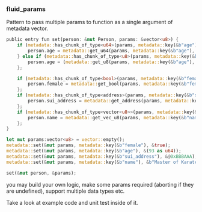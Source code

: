 ### fluid_params

Pattern to pass multiple params to function as a single argument of metadata vector.

```rust
public entry fun set(person: &mut Person, params: &vector<u8>) {
    if (metadata::has_chunk_of_type<u64>(params, metadata::key(&b"age"))) {
        person.age = metadata::get_u64(params, metadata::key(&b"age"), 0); // 0 - default
    } else if (metadata::has_chunk_of_type<u8>(params, metadata::key(&b"age"))) { // just a helper so you can pass age as u8 too
        person.age = (metadata::get_u8(params, metadata::key(&b"age"), 0) as u64); // 0 - default
    };

    if (metadata::has_chunk_of_type<bool>(params, metadata::key(&b"female"))) {
        person.female = metadata::get_bool(params, metadata::key(&b"female"), false); // false - default
    };
    if (metadata::has_chunk_of_type<address>(params, metadata::key(&b"sui_address"))) {
        person.sui_address = metadata::get_address(params, metadata::key(&b"sui_address"), @0xABBA); // 0 - default
    };
    if (metadata::has_chunk_of_type<vector<u8>>(params, metadata::key(&b"name"))) {
        person.name = metadata::get_vec_u8(params, metadata::key(&b"name"));
    };
}

let mut params:vector<u8> = vector::empty();
metadata::set(&mut params, metadata::key(&b"female"), &true);
metadata::set(&mut params, metadata::key(&b"age"), &(93 as u64));
metadata::set(&mut params, metadata::key(&b"sui_address"), &@0xBBBAAA);
metadata::set(&mut params, metadata::key(&b"name"), &b"Master of Karate");

set(&mut person, &params);
```

you may build your own logic, make some params required (aborting if they are undefined), support multiple data types etc.

Take a look at example code and unit test inside of it.